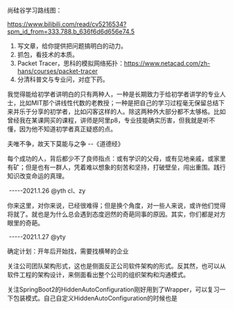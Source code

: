 尚硅谷学习路线图：

https://www.bilibili.com/read/cv5216534?spm_id_from=333.788.b_636f6d6d656e74.5



1. 写文章，给你提供把问题搞明白的动力。
2. 抓包，看技术的本质。
3. Packet Tracer，思科的模拟网络拓扑：https://www.netacad.com/zh-hans/courses/packet-tracer
4. 分清科普文与专业问，对症下药。

我觉得能给初学者讲明白的只有两种人，一种是长期致力于给初学者讲学的专业人士，比如MIT那个讲线性代数的老教授；一种是把自己的学习过程毫无保留总结下来并乐于分享的初学者，比如闪客这样的人。除这两种外大部分都不太够格。比如曾经我在某课网买的课程，讲师是阿里p8，专业技能确实历害，但我就是听不懂，因为他不知道初学者真正疑惑的点。





夫唯不争，故天下莫能与之争    --《道德经》



每个成功的人，背后都少不了良师指点：或有学识的父母，或有见地亲戚，或家里有矿；但是也有一群人，凭着难以想象的刻苦和坚持，打破壁垒，闯出重围。践行知识改变命运的真理。

​																																																		-----2021.1.26 @yth  cl、zy

你来这里，对你来说，已经很难得；但是换个角度，对一些人来说，或许他们觉得将就了。就也是为什么总会遇到态度迥然的奇葩同事的原因。其实，你们都是对方眼里的奇葩。

​																																																		-----2021.1.27 @yty



确定计划：开年后开始找，需要找横琴的企业



关注公司团队架构形式，这也是侧面反正公司软件架构的形式。反其然，也可以从软件工程的架构设计，来侧面看出整个公司的组织架构和沟通模式。



关注SpringBoot2的HiddenAutoConfiguration刚好用到了Wrapper，可以复习一下包装模式。自己自定义HiddenAutoConfiguration的时候也是

 

